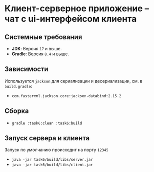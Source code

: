 # Клиент-серверное приложение – чат с ui-интерфейсом клиента

## Системные требования
- **JDK**: Версия `17` и выше.
- **Gradle**: Версия `8.4` и выше.

## Зависимости
Используется `jackson` для сериализации и десериализации, см. в `build.gradle`:
- `com.fasterxml.jackson.core:jackson-databind:2.15.2`

## Сборка
- `gradle :task6:clean :task6:build`

## Запуск сервера и клиента
Запуск по умолчанию происходит на порту `12345`
- `java -jar task6/build/libs/server.jar`
- `java -jar task6/build/libs/client.jar`
